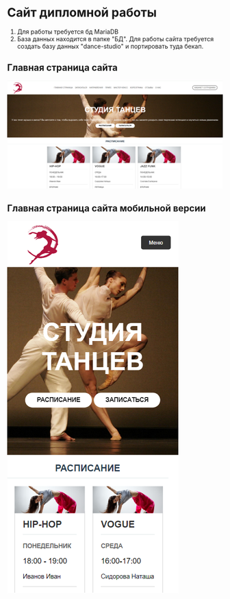 # Сайт дипломной работы
1. Для работы требуется бд MariaDB
2. База данных находится в папке "БД". Для работы сайта требуется создать базу данных "dance-studio" и портировать туда бекап.
## Главная страница сайта
![Главная страница](https://github.com/crazykivi/site-dance/blob/main/img/dance-img/gl.png)
## Главная страница сайта мобильной версии
![Главная страница мобильной версии](https://github.com/crazykivi/site-dance/blob/main/img/dance-img/glm.png)
